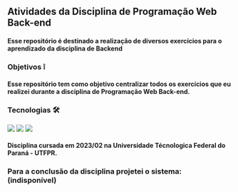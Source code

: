 ## Atividades da Disciplina de Programação Web Back-end

#### Esse repositório é destinado a realização de diversos exercícios para o aprendizado da disciplina de Backend

### Objetivos ❕

#### Esse repositório tem como objetivo centralizar todos os exercícios que eu realizei durante a disciplina de Programação Web Back-end.

### Tecnologias 🛠️

<div style="display: inline_block">
  <img src="https://img.shields.io/badge/Node.js-43853D?style=for-the-badge&logo=node.js&logoColor=white">
  <img src="https://img.shields.io/badge/JavaScript-323330?style=for-the-badge&logo=javascript&logoColor=F7DF1E">
  <img src="https://img.shields.io/badge/Express.js-404D59?style=for-the-badge">
</div>

#### Disciplina cursada em 2023/02 na Universidade Técnologica Federal do Paraná - UTFPR.

### Para a conclusão da disciplina projetei o sistema: (indisponível)
